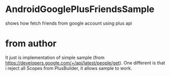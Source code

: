 AndroidGooglePlusFriendsSample
==============================

shows how fetch friends from google account using plus api

from author
==============================
It just is implementation of simple sample (from https://developers.google.com/+/api/latest/people/get). One different is that i reject all Scopes from PlusBuilder, it allows sample to work.
